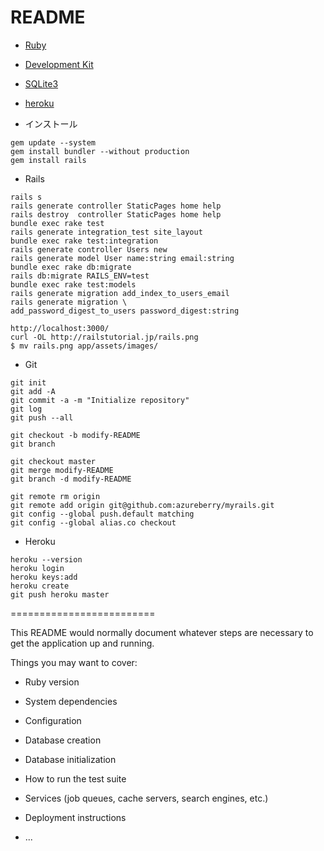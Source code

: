 # README

* [Ruby](http://http//rubyinstaller.org/)
* [Development Kit](http://rubyinstaller.org/downloads/)
* [SQLite3](https://www.sqlite.org/download.html)
* [heroku](https://devcenter.heroku.com/articles/heroku-command-line)


* インストール
```
gem update --system
gem install bundler --without production
gem install rails
```

* Rails

```
rails s
rails generate controller StaticPages home help
rails destroy  controller StaticPages home help
bundle exec rake test
rails generate integration_test site_layout
bundle exec rake test:integration
rails generate controller Users new
rails generate model User name:string email:string
bundle exec rake db:migrate
rails db:migrate RAILS_ENV=test
bundle exec rake test:models
rails generate migration add_index_to_users_email
rails generate migration \
add_password_digest_to_users password_digest:string
```


```
http://localhost:3000/
curl -OL http://railstutorial.jp/rails.png
$ mv rails.png app/assets/images/
```

* Git

```
git init
git add -A
git commit -a -m "Initialize repository"
git log
git push --all

git checkout -b modify-README
git branch

git checkout master
git merge modify-README
git branch -d modify-README

git remote rm origin
git remote add origin git@github.com:azureberry/myrails.git
git config --global push.default matching
git config --global alias.co checkout
```

* Heroku

```
heroku --version
heroku login
heroku keys:add
heroku create
git push heroku master
```


=========================

This README would normally document whatever steps are necessary to get the
application up and running.

Things you may want to cover:

* Ruby version

* System dependencies

* Configuration

* Database creation

* Database initialization

* How to run the test suite

* Services (job queues, cache servers, search engines, etc.)

* Deployment instructions

* ...
